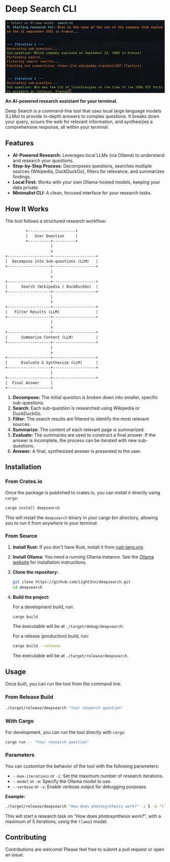 # Deep Search CLI

![Demo](demo/demo.png)

**An AI-powered research assistant for your terminal.**

Deep Search is a command-line tool that uses local large language models (LLMs) to provide in-depth answers to complex questions. It breaks down your query, scours the web for relevant information, and synthesizes a comprehensive response, all within your terminal.

## Features

*   **AI-Powered Research:** Leverages local LLMs (via Ollama) to understand and research your questions.
*   **Step-by-Step Process:** Decomposes questions, searches multiple sources (Wikipedia, DuckDuckGo), filters for relevance, and summarizes findings.
*   **Local First:** Works with your own Ollama-hosted models, keeping your data private.
*   **Minimalist CLI:** A clean, focused interface for your research tasks.

## How It Works

The tool follows a structured research workflow:

```
         +---------------------+
         |   User Question     |
         +----------+----------+
                    |
                    v
+-------------------+-------------------+
|  Decompose into Sub-questions (LLM)   |
+-------------------+-------------------+
                    |
                    v
+-------------------+-------------------+
|      Search (Wikipedia / DuckDuckGo)  |
+-------------------+-------------------+
                    |
                    v
+-------------------+-------------------+
|   Filter Results (LLM)                |
+-------------------+-------------------+
                    |
                    v
+-------------------+-------------------+
|      Summarize Content (LLM)          |
+-------------------+-------------------+
                    |
                    v
+-------------------+-------------------+
|      Evaluate & Synthesize (LLM)      |
+-------------------+-------------------+
                    |
+-------------------+-------------------+
|  Final Answer     |
+-------------------+
```

1.  **Decompose:** The initial question is broken down into smaller, specific sub-questions.
2.  **Search:** Each sub-question is researched using Wikipedia or DuckDuckGo.
3.  **Filter:** The search results are filtered to identify the most relevant sources.
4.  **Summarize:** The content of each relevant page is summarized.
5.  **Evaluate:** The summaries are used to construct a final answer. If the answer is incomplete, the process can be iterated with new sub-questions.
6.  **Answer:** A final, synthesized answer is presented to the user.

## Installation

### From Crates.io

Once the package is published to crates.io, you can install it directly using `cargo`:

```bash
cargo install deepsearch
```

This will install the `deepsearch` binary in your cargo bin directory, allowing you to run it from anywhere in your terminal.

### From Source

1.  **Install Rust:** If you don't have Rust, install it from [rust-lang.org](https://www.rust-lang.org/).
2.  **Install Ollama:** You need a running Ollama instance. See the [Ollama website](https://ollama.ai/) for installation instructions.
3.  **Clone the repository:**
    ```bash
    git clone https://github.com/LightInn/deepsearch.git
    cd deepsearch
    ```
4.  **Build the project:**

    For a development build, run:
    ```bash
    cargo build
    ```
    The executable will be at `./target/debug/deepsearch`.

    For a release (production) build, run:
    ```bash
    cargo build --release
    ```
    The executable will be at `./target/release/deepsearch`.

## Usage

Once built, you can run the tool from the command line.

### From Release Build

```bash
./target/release/deepsearch "Your research question"
```

### With Cargo

For development, you can run the tool directly with `cargo`:

```bash
cargo run -- "Your research question"
```

### Parameters

You can customize the behavior of the tool with the following parameters:

*   `--max-iterations` or `-i`: Set the maximum number of research iterations.
*   `--model` or `-m`: Specify the Ollama model to use.
*   `--verbose` or `-v`: Enable verbose output for debugging purposes.

**Example:**

```bash
./target/release/deepsearch "How does photosynthesis work?" -i 5 -m "llama3"
```

This will start a research task on "How does photosynthesis work?", with a maximum of 5 iterations, using the `llama3` model.

## Contributing

Contributions are welcome! Please feel free to submit a pull request or open an issue.
